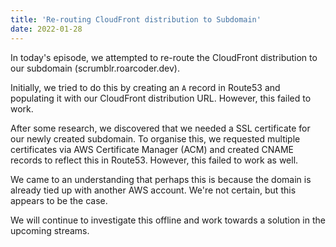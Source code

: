 ```yaml
---
title: 'Re-routing CloudFront distribution to Subdomain'
date: 2022-01-28
---
```


In today's episode, we attempted to re-route the CloudFront distribution to our subdomain (scrumblr.roarcoder.dev).

Initially, we tried to do this by creating an `A` record in Route53 and populating it with our CloudFront distribution URL. However, this failed to work.

After some research, we discovered that we needed a SSL certificate for our newly created subdomain. To organise this, we requested multiple certificates via AWS Certificate Manager (ACM) and created CNAME records to reflect this in Route53. However, this failed to work as well.

We came to an understanding that perhaps this is because the domain is already tied up with another AWS account. We're not certain, but this appears to be the case.

We will continue to investigate this offline and work towards a solution in the upcoming streams.

